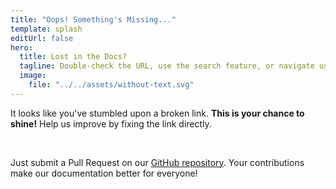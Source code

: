 ```yaml
---
title: "Oops! Something's Missing..."
template: splash
editUrl: false
hero:
  title: Lost in the Docs?
  tagline: Double-check the URL, use the search feature, or navigate using the menu above.
  image:
    file: "../../assets/without-text.svg"
---
```


It looks like you've stumbled upon a broken link. **This is your chance to shine!**
Help us improve by fixing the link directly.

<br />

Just submit a Pull Request on our [GitHub repository](https://github.com/trueforge-org/truecharts/tree/master/website).
Your contributions make our documentation better for everyone!

